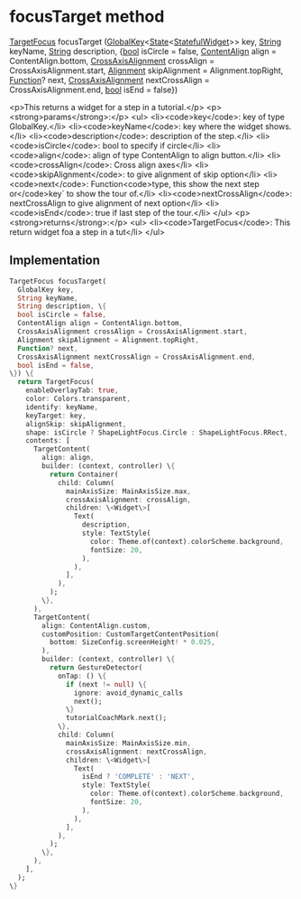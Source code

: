 


# focusTarget method








[TargetFocus](https:pub.dev/documentation/tutorial_coach_mark/1.2.9/tutorial_coach_mark/TargetFocus-class.html) focusTarget
([GlobalKey](https:api.flutter.dev/flutter/widgets/GlobalKey-class.html)&lt;[State](https:api.flutter.dev/flutter/widgets/State-class.html)&lt;[StatefulWidget](https:api.flutter.dev/flutter/widgets/StatefulWidget-class.html)\>\> key, [String](https:api.flutter.dev/flutter/dart-core/String-class.html) keyName, [String](https:api.flutter.dev/flutter/dart-core/String-class.html) description, \{[bool](https:api.flutter.dev/flutter/dart-core/bool-class.html) isCircle = false, [ContentAlign](https:pub.dev/documentation/tutorial_coach_mark/1.2.9/tutorial_coach_mark/ContentAlign.html) align = ContentAlign.bottom, [CrossAxisAlignment](https:api.flutter.dev/flutter/rendering/CrossAxisAlignment.html) crossAlign = CrossAxisAlignment.start, [Alignment](https:api.flutter.dev/flutter/painting/Alignment-class.html) skipAlignment = Alignment.topRight, [Function](https:api.flutter.dev/flutter/dart-core/Function-class.html)? next, [CrossAxisAlignment](https:api.flutter.dev/flutter/rendering/CrossAxisAlignment.html) nextCrossAlign = CrossAxisAlignment.end, [bool](https:api.flutter.dev/flutter/dart-core/bool-class.html) isEnd = false\})





\<p\>This returns a widget for a step in a tutorial.\</p\>
\<p\>\<strong\>params\</strong\>:\</p\>
\<ul\>
\<li\>\<code\>key\</code\>: key of type GlobalKey.\</li\>
\<li\>\<code\>keyName\</code\>: key where the widget shows.\</li\>
\<li\>\<code\>description\</code\>: description of the step.\</li\>
\<li\>\<code\>isCircle\</code\>: bool to specify if circle\</li\>
\<li\>\<code\>align\</code\>: align of type ContentAlign to align button.\</li\>
\<li\>\<code\>crossAlign\</code\>: Cross align axes\</li\>
\<li\>\<code\>skipAlignment\</code\>: to give alignment of skip option\</li\>
\<li\>\<code\>next\</code\>: Function\<code\>type, this show the next step or\</code\>key` to show the tour of.\</li\>
\<li\>\<code\>nextCrossAlign\</code\>: nextCrossAlign to give alignment of next option\</li\>
\<li\>\<code\>isEnd\</code\>: true if last step of the tour.\</li\>
\</ul\>
\<p\>\<strong\>returns\</strong\>:\</p\>
\<ul\>
\<li\>\<code\>TargetFocus\</code\>: This return widget foa a step in a tut\</li\>
\</ul\>



## Implementation

```dart
TargetFocus focusTarget(
  GlobalKey key,
  String keyName,
  String description, \{
  bool isCircle = false,
  ContentAlign align = ContentAlign.bottom,
  CrossAxisAlignment crossAlign = CrossAxisAlignment.start,
  Alignment skipAlignment = Alignment.topRight,
  Function? next,
  CrossAxisAlignment nextCrossAlign = CrossAxisAlignment.end,
  bool isEnd = false,
\}) \{
  return TargetFocus(
    enableOverlayTab: true,
    color: Colors.transparent,
    identify: keyName,
    keyTarget: key,
    alignSkip: skipAlignment,
    shape: isCircle ? ShapeLightFocus.Circle : ShapeLightFocus.RRect,
    contents: [
      TargetContent(
        align: align,
        builder: (context, controller) \{
          return Container(
            child: Column(
              mainAxisSize: MainAxisSize.max,
              crossAxisAlignment: crossAlign,
              children: \<Widget\>[
                Text(
                  description,
                  style: TextStyle(
                    color: Theme.of(context).colorScheme.background,
                    fontSize: 20,
                  ),
                ),
              ],
            ),
          );
        \},
      ),
      TargetContent(
        align: ContentAlign.custom,
        customPosition: CustomTargetContentPosition(
          bottom: SizeConfig.screenHeight! * 0.025,
        ),
        builder: (context, controller) \{
          return GestureDetector(
            onTap: () \{
              if (next != null) \{
                ignore: avoid_dynamic_calls
                next();
              \}
              tutorialCoachMark.next();
            \},
            child: Column(
              mainAxisSize: MainAxisSize.min,
              crossAxisAlignment: nextCrossAlign,
              children: \<Widget\>[
                Text(
                  isEnd ? 'COMPLETE' : 'NEXT',
                  style: TextStyle(
                    color: Theme.of(context).colorScheme.background,
                    fontSize: 20,
                  ),
                ),
              ],
            ),
          );
        \},
      ),
    ],
  );
\}
```







